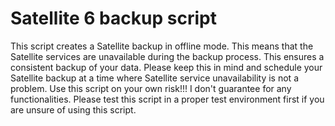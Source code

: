 # Satellite 6 backup script
This script creates a Satellite backup in offline mode. This means that the Satellite services are unavailable during the backup process. This ensures a consistent backup of your data. Please keep this in mind and schedule your Satellite backup at a time where Satellite service unavailability is not a problem. Use this script on your own risk!!! I don't guarantee for any functionalities. Please test this script in a proper test environment first if you are unsure of using this script.